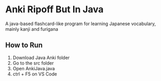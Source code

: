 # Anki Ripoff But In Java

A java-based flashcard-like program for learning Japanese vocabulary, mainly
kanji and furigana

## How to Run
1. Download Java Anki folder
2. Go to the src folder
3. Open AnkiJava.java
4. ctrl + F5 on VS Code
